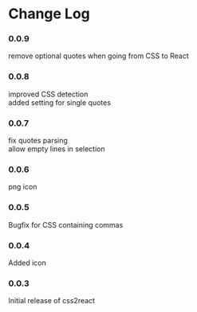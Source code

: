 # Change Log

### 0.0.9

remove optional quotes when going from CSS to React

### 0.0.8

improved CSS detection  
added setting for single quotes

### 0.0.7

fix quotes parsing  
allow empty lines in selection

### 0.0.6

png icon

### 0.0.5

Bugfix for CSS containing commas

### 0.0.4

Added icon

### 0.0.3

Initial release of css2react
